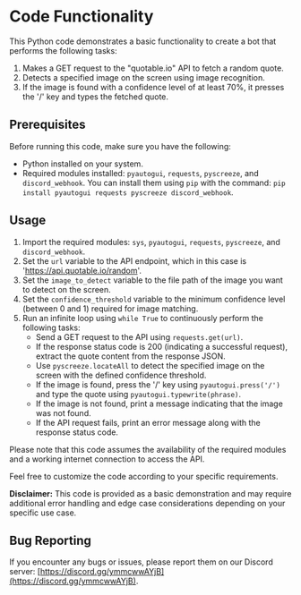 # Code Functionality

This Python code demonstrates a basic functionality to create a bot that performs the following tasks:

1. Makes a GET request to the "quotable.io" API to fetch a random quote.
2. Detects a specified image on the screen using image recognition.
3. If the image is found with a confidence level of at least 70%, it presses the '/' key and types the fetched quote.

## Prerequisites

Before running this code, make sure you have the following:

- Python installed on your system.
- Required modules installed: `pyautogui`, `requests`, `pyscreeze`, and `discord_webhook`. You can install them using `pip` with the command: `pip install pyautogui requests pyscreeze discord_webhook`.

## Usage

1. Import the required modules: `sys`, `pyautogui`, `requests`, `pyscreeze`, and `discord_webhook`.
2. Set the `url` variable to the API endpoint, which in this case is 'https://api.quotable.io/random'.
3. Set the `image_to_detect` variable to the file path of the image you want to detect on the screen.
4. Set the `confidence_threshold` variable to the minimum confidence level (between 0 and 1) required for image matching.
5. Run an infinite loop using `while True` to continuously perform the following tasks:
   - Send a GET request to the API using `requests.get(url)`.
   - If the response status code is 200 (indicating a successful request), extract the quote content from the response JSON.
   - Use `pyscreeze.locateAll` to detect the specified image on the screen with the defined confidence threshold.
   - If the image is found, press the '/' key using `pyautogui.press('/')` and type the quote using `pyautogui.typewrite(phrase)`.
   - If the image is not found, print a message indicating that the image was not found.
   - If the API request fails, print an error message along with the response status code.

Please note that this code assumes the availability of the required modules and a working internet connection to access the API.

Feel free to customize the code according to your specific requirements.

**Disclaimer:** This code is provided as a basic demonstration and may require additional error handling and edge case considerations depending on your specific use case.

## Bug Reporting

If you encounter any bugs or issues, please report them on our Discord server: [https://discord.gg/ymmcwwAYjB](https://discord.gg/ymmcwwAYjB).
